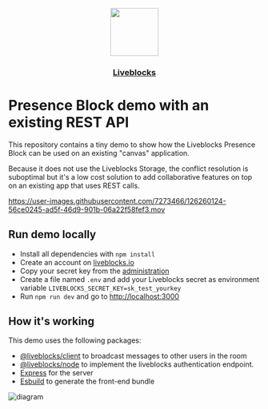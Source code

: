 <p align="center">
  <a href="https://liveblocks.io">
    <img src="https://liveblocks.io/icon-192x192.png" height="96">
    <h3 align="center">Liveblocks</h3>
  </a>
</p>

# Presence Block demo with an existing REST API

This repository contains a tiny demo to show how the Liveblocks Presence Block can be used on an existing "canvas" application.

Because it does not use the Liveblocks Storage, the conflict resolution is suboptimal but it's a low cost solution to add collaborative features on top on an existing app that uses REST calls.

https://user-images.githubusercontent.com/7273466/126260124-56ce0245-ad5f-46d9-901b-06a22f58fef3.mov


## Run demo locally

- Install all dependencies with `npm install`
- Create an account on [liveblocks.io](https://liveblocks.io/dashboard)
- Copy your secret key from the [administration](https://liveblocks.io/dashboard/apikeys)
- Create a file named `.env` and add your Liveblocks secret as environment variable `LIVEBLOCKS_SECRET_KEY=sk_test_yourkey`
- Run `npm run dev` and go to [http://localhost:3000](http://localhost:3000)


## How it's working

This demo uses the following packages:

- [@liveblocks/client](https://github.com/liveblocks/liveblocks) to broadcast messages to other users in the room
- [@liveblocks/node](https://github.com/liveblocks/liveblocks) to implement the liveblocks authentication endpoint.
- [Express](https://expressjs.com/) for the server
- [Esbuild](https://esbuild.github.io/) to generate the front-end bundle


![diagram](https://user-images.githubusercontent.com/7273466/126260307-0728a7fd-5e93-4305-82c1-bb58983fcade.png)
